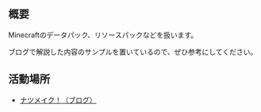 <h2>概要</h2>

Minecraftのデータパック、リソースパックなどを扱います。

ブログで解説した内容のサンプルを置いているので、ぜひ参考にしてください。

<h2>活動場所</h2>

+ [ナツメイク！（ブログ）](https://natsumake.com/)
